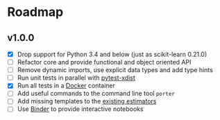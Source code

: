 # Roadmap

## v1.0.0

- [x] Drop support for Python 3.4 and below (just as scikit-learn 0.21.0)
- [ ] Refactor core and provide functional and object oriented API
- [ ] Remove dynamic imports, use explicit data types and add type hints
- [ ] Run unit tests in parallel with [pytest-xdist](https://docs.pytest.org/en/3.0.0/xdist.html)
- [x] Run all tests in a [Docker](https://www.docker.com/) container
- [ ] Add useful commands to the command line tool `porter` 
- [ ] Add missing templates to the [existing estimators](https://github.com/nok/sklearn-porter#estimators)
- [ ] Use [Binder](https://mybinder.org/) to provide interactive notebooks
